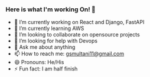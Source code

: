 ### Here is what I'm working On! 👋


- 🔭 I’m currently working on React and Django, FastAPI
- 🌱 I’m currently learning AWS
- 👯 I’m looking to collaborate on opensource projects
- 🤔 I’m looking for help with Devops
- 💬 Ask me about anything
- 📫 How to reach me: gsmultani11@gmail.com
- 😄 Pronouns: He/His
- ⚡ Fun fact: I am half finish
